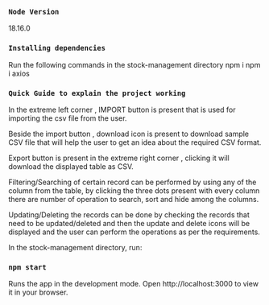 ### `Node Version`

18.16.0


### `Installing dependencies`

Run the following commands in the stock-management directory
npm i
npm i axios


### `Quick Guide to explain the project working`

In the extreme left corner , IMPORT button is present that is used for importing the csv file from the user.

Beside the import button , download icon is present to download sample CSV file that will help the user to get an idea about the required CSV format.

Export button is present in the extreme right corner , clicking it will download the displayed table as CSV.

Filtering/Searching of certain record can be performed by using any of the column from the table, by clicking the three dots present with every column there are number of operation to search, sort and hide among the columns.

Updating/Deleting the records can be done by checking the records that need to be updated/deleted and then the update and delete icons will be displayed and the user can perform the operations as per the requirements.


In the stock-management directory, run:
### `npm start`
Runs the app in the development mode.
Open http://localhost:3000 to view it in your browser.